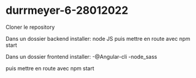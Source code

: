 # durrmeyer-6-28012022

Cloner le repository

Dans un dossier backend installer:
 node JS
 puis mettre en route avec npm start
 

 Dans un dossier frontend installer:
 -@Angular-cli
 -node_sass 

 puis mettre en route avec npm start